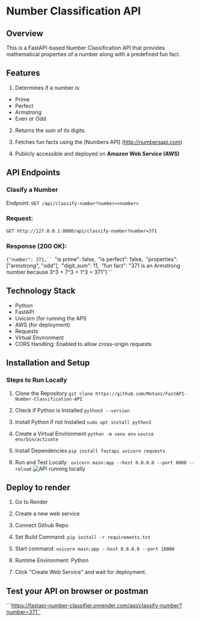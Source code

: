 # Number Classification API

## Overview
This is a FastAPI-based Number Classification API that provides mathematical properties of a number along with a predefined fun fact.

## Features
1. Determines if a number is:
- Prime
- Perfect
- Armstrong
- Even or Odd

2. Returns the sum of its digits.

3. Fetches fun facts using the [Numbers API] (http://numbersapi.com)

4. Publicly accessible and deployed on **Amazon Web Service (AWS)**


## API Endpoints
### Clasify a Number
Endpoint: ```GET /api/classify-number?number=<number>```

### Request:
```GET http://127.0.0.1:8000/api/classify-number?number=371```

### Response (200 OK):
```{"number": 371,``
    ```"is prime": false,```
    ```"is perfect": false,```
    ```"properties": ["armstrong", "odd"],```
    ```"digit_sum": 11,```
    ```"fun fact": "371 is an Armstrong number because 3^3 + 7^3 + 1^3 = 371"}```

## Technology Stack

- Python
- FastAPI
- Uvicorn (for running the API)
- AWS (for deployment)
- Requests
- Virtual Environment
- CORS Handling: Enabled to allow cross-origin requests

## Installation and Setup

### Steps to Run Locally
1. Clone the Repository
```git clone https://github.com/Motunz/FastAPI-Number-Classification-API```

2. Check if Python is Installed 
```python3 --version```

3. Install Python if not Installed
```sudo apt install python3```  

4. Create a Virtual Environment
```python -m venv env```
```source env/bin/activate```

5. Install Dependencies
```pip install fastapi uvicorn requests```

6. Run and Test Locally
``` uvicorn main:app --host 0.0.0.0 --port 8000 --reload```
![API running locally](/Images/API%20running%20on%20Uvicorn.PNG)


## Deploy to render

1. Go to Render

2. Create a new web service

3. Connect Github Repo

4. Set Build Command: ```pip install -r requirements.txt```

5. Start command: ```uvicorn main:app --host 0.0.0.0 --port 10000```

6. Runtime Environment: Python

7. Click "Create Web Service" and wait for deployment.

## Test your API on browser or postman
```https://fastapi-number-classifier.onrender.com/api/classify-number?number=371``





